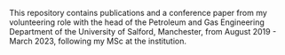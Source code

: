 This repository contains publications and a conference paper from my volunteering role with the head of the Petroleum and Gas Engineering Department of the University of Salford, Manchester, from August 2019 - March 2023, following my MSc at the institution.
